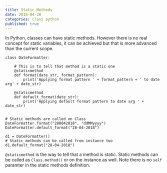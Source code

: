 ```yaml
---
title: Static Methods
date: 2018-04-28
categories: class python
published: true
---
```


In Python, classes can have static methods. However there is no real concept for static variables, it can be achieved but that is more advanced than the current scope.  

```
class DateFormatter:
    
    # This is to tell that method is a static one
    @staticmethod
    def format(date_str, format_pattern):
        print('Applying format pattern ' + format_pattern + ' to date arg' + date_str)

    @staticmethod
    def default_format(date_str):
        print('Applying default format pattern to date arg ' + date_str)


# Static methods are called on Class 
DateFormatter.format("280042018", "ddMMyyyy")
DateFormatter.default_format("28-04-2018")

d1 = DateFormatter()
# Static methods can be called from instance too
d1.default_format("28-04-2018")

```  

`@staticmethod` is the way to tell that a method is static. Static methods can be called as `Class.method()` or on the instance as well. Note there is no `self` paramter in the static methods definition.
